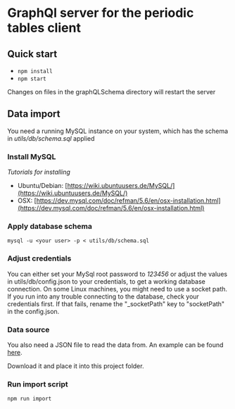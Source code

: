 # GraphQl server for the periodic tables client

## Quick start
- ```npm install```
- ```npm start```

Changes on files in the graphQLSchema directory will restart the server

## Data import
You need a running MySQL instance on your system, which has the schema in  *utils/db/schema.sql* applied
### Install MySQL

*Tutorials for installing*
- Ubuntu/Debian: [https://wiki.ubuntuusers.de/MySQL/](https://wiki.ubuntuusers.de/MySQL/)
- OSX: [https://dev.mysql.com/doc/refman/5.6/en/osx-installation.html](https://dev.mysql.com/doc/refman/5.6/en/osx-installation.html)

### Apply database schema
```mysql -u <your user> -p < utils/db/schema.sql```

### Adjust credentials
You can either set your MySql root password to *123456* or adjust the values in
utils/db/config.json to your credentials, to get a working database connection.
On some Linux machines, you might need to use a socket path. If you run into any trouble connecting to the database, check your credentials first. If that fails, rename the "_socketPath" key to "socketPath" in the config.json.

### Data source
You also need a JSON file to read the data from.
An example can be found [here](https://drive.google.com/file/d/0B4Zww83nKbCoSV9USGQ0SS10U1U/view).

Download it and place it into this project folder.

### Run import script

```npm run import```